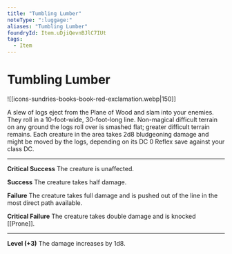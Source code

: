 ```yaml
---
title: "Tumbling Lumber"
noteType: ":luggage:"
aliases: "Tumbling Lumber"
foundryId: Item.uDjiQevnBJlC7IUt
tags:
  - Item
---
```


# Tumbling Lumber
![[icons-sundries-books-book-red-exclamation.webp|150]]

A slew of logs eject from the Plane of Wood and slam into your enemies. They roll in a 10-foot-wide, 30-foot-long line. Non-magical difficult terrain on any ground the logs roll over is smashed flat; greater difficult terrain remains. Each creature in the area takes 2d8 bludgeoning damage and might be moved by the logs, depending on its DC 0 Reflex save against your class DC.

* * *

**Critical Success** The creature is unaffected.

**Success** The creature takes half damage.

**Failure** The creature takes full damage and is pushed out of the line in the most direct path available.

**Critical Failure** The creature takes double damage and is knocked [[Prone]].

* * *

**Level (+3)** The damage increases by 1d8.
